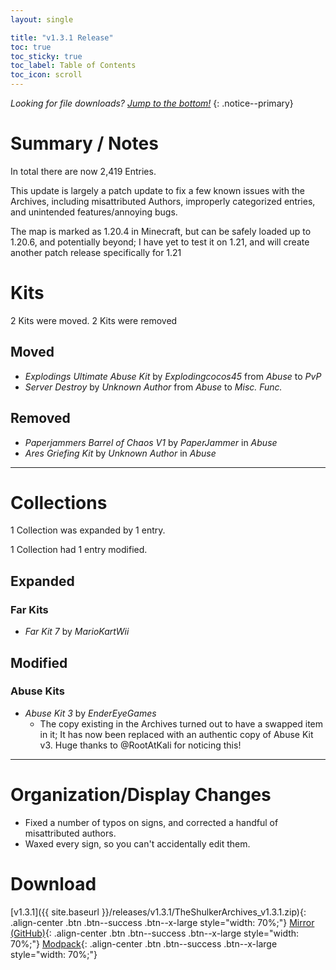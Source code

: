 ```yaml
---
layout: single

title: "v1.3.1 Release"
toc: true
toc_sticky: true
toc_label: Table of Contents
toc_icon: scroll
---
```


*Looking for file downloads? [Jump to the bottom!](#download)*
{: .notice--primary}

# Summary / Notes
In total there are now 2,419 Entries.

This update is largely a patch update to fix a few known issues with the Archives, including misattributed Authors, improperly categorized entries, and unintended features/annoying bugs.

The map is marked as 1.20.4 in Minecraft, but can be safely loaded up to 1.20.6, and potentially beyond; I have yet to test it on 1.21, and will create another patch release specifically for 1.21

# Kits
2 Kits were moved. 2 Kits were removed

## Moved
- _Explodings Ultimate Abuse Kit_ by _Explodingcocos45_ from _Abuse_ to _PvP_
- _Server Destroy_ by _Unknown Author_ from _Abuse_ to _Misc. Func._

## Removed
- _Paperjammers Barrel of Chaos V1_ by _PaperJammer_ in _Abuse_
- _Ares Griefing Kit_ by _Unknown Author_ in _Abuse_

***

# Collections
1 Collection was expanded by 1 entry.

1 Collection had 1 entry modified.

## Expanded
### Far Kits
- _Far Kit 7_ by _MarioKartWii_

## Modified
### Abuse Kits
- _Abuse Kit 3_ by _EnderEyeGames_
  - The copy existing in the Archives turned out to have a swapped item in it; It has now been replaced with an authentic copy of Abuse Kit v3. Huge thanks to @RootAtKali for noticing this!

***

# Organization/Display Changes
- Fixed a number of typos on signs, and corrected a handful of misattributed authors.
- Waxed every sign, so you can't accidentally edit them. 

# Download
[v1.3.1]({{ site.baseurl }}/releases/v1.3.1/TheShulkerArchives_v1.3.1.zip){: .align-center .btn .btn--success .btn--x-large style="width: 70%;"}
[Mirror (GitHub)](https://github.com/KadTheHunter/ShulkerArchives/releases/tag/v1.3.1){: .align-center .btn .btn--success .btn--x-large style="width: 70%;"}
[Modpack](https://modrinth.com/modpack/the-shulker-archives/version/1.3.1){: .align-center .btn .btn--success .btn--x-large style="width: 70%;"}